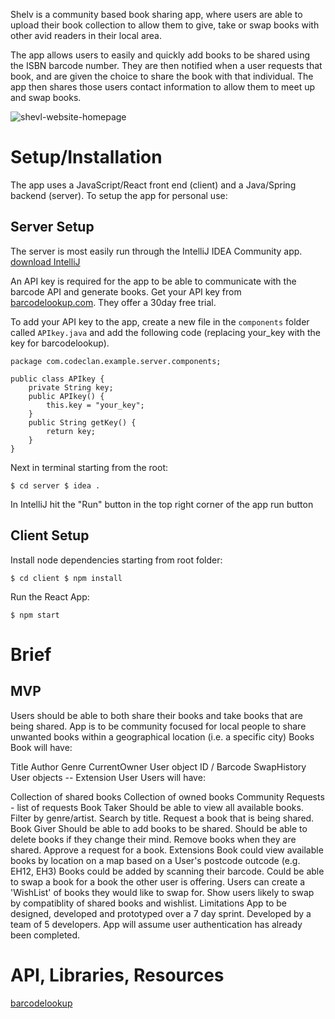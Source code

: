 Shelv is a community based book sharing app, where users are able to upload their book collection to allow them to give, take or swap books with other avid readers in their local area.

The app allows users to easily and quickly add books to be shared using the ISBN barcode number. They are then notified when a user requests that book, and are given the choice to share the book with that individual. The app then shares those users contact information to allow them to meet up and swap books.

![shevl-website-homepage](./client/shelv-homepage.png)

# Setup/Installation
The app uses a JavaScript/React front end (client) and a Java/Spring backend (server). To setup the app for personal use:

## Server Setup
The server is most easily run through the IntelliJ IDEA Community app. [download IntelliJ](https://www.jetbrains.com/idea/download/#section=mac)

An API key is required for the app to be able to communicate with the barcode API and generate books. Get your API key from [barcodelookup.com](https://www.barcodelookup.com/api#sign-up). They offer a 30day free trial.

To add your API key to the app, create a new file in the `components` folder called `APIkey.java` and add the following code (replacing your_key with the key for barcodelookup).

```
package com.codeclan.example.server.components;

public class APIkey {
    private String key;
    public APIkey() {
        this.key = "your_key";
    }
    public String getKey() {
        return key;
    }
}
```

Next in terminal starting from the root:

`$ cd server
$ idea .`

In IntelliJ hit the "Run" button in the top right corner of the app run button

## Client Setup
Install node dependencies starting from root folder:

`$ cd client
$ npm install`

Run the React App:

`$ npm start`

# Brief
## MVP
Users should be able to both share their books and take books that are being shared.
App is to be community focused for local people to share unwanted books within a geographical location (i.e. a specific city)
Books
Book will have:

Title
Author
Genre
CurrentOwner User object
ID / Barcode
SwapHistory User objects -- Extension
User
Users will have:

Collection of shared books
Collection of owned books
Community
Requests - list of requests
Book Taker
Should be able to view all available books.
Filter by genre/artist.
Search by title.
Request a book that is being shared.
Book Giver
Should be able to add books to be shared.
Should be able to delete books if they change their mind.
Remove books when they are shared.
Approve a request for a book.
Extensions
Book could view available books by location on a map based on a User's postcode outcode (e.g. EH12, EH3)
Books could be added by scanning their barcode.
Could be able to swap a book for a book the other user is offering.
Users can create a 'WishList' of books they would like to swap for.
Show users likely to swap by compatiblity of shared books and wishlist.
Limitations
App to be designed, developed and prototyped over a 7 day sprint.
Developed by a team of 5 developers.
App will assume user authentication has already been completed.

# API, Libraries, Resources
[barcodelookup](https://www.barcodelookup.com/api#sign-up)
